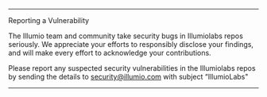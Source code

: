 ****************
Reporting a Vulnerability
 
The Illumio team and community take security bugs in Illumiolabs repos  seriously. We appreciate your efforts to responsibly disclose your findings, and will make every effort to acknowledge your contributions.
 
 
Please report any suspected security vulnerabilities in the Illumiolabs repos by sending the details to security@illumio.com with subject “IllumioLabs"
*********************